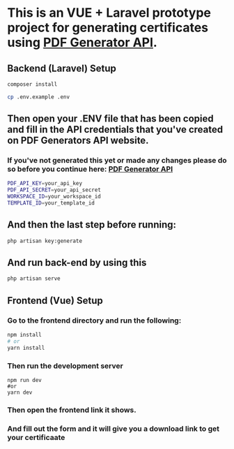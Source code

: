 # This is an VUE + Laravel prototype project for generating certificates using [PDF Generator API](https://app.pdfgeneratorapi.com/).

## Backend (Laravel) Setup
```bash
composer install
```

```bash
cp .env.example .env
```

## Then open your .ENV file that has been copied and fill in the API credentials that you've created on PDF Generators API website.
### If you've not generated this yet or made any changes please do so before you continue here: [PDF Generator API](https://app.pdfgeneratorapi.com/)
```bash
PDF_API_KEY=your_api_key
PDF_API_SECRET=your_api_secret
WORKSPACE_ID=your_workspace_id
TEMPLATE_ID=your_template_id
```
## And then the last step before running:

```bash
php artisan key:generate
```

## And run back-end by using this
```bash
php artisan serve
```

## Frontend (Vue) Setup

### Go to the frontend directory and run the following:

```bash
npm install
# or
yarn install
```

### Then run the development server
```
npm run dev
#or
yarn dev
```

### Then open the frontend link it shows.
### And fill out the form and it will give you a download link to get your certificaate
